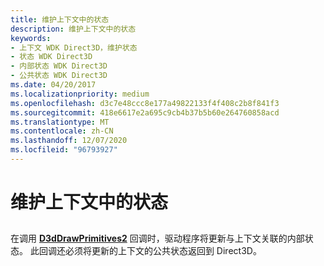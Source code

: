 ```yaml
---
title: 维护上下文中的状态
description: 维护上下文中的状态
keywords:
- 上下文 WDK Direct3D，维护状态
- 状态 WDK Direct3D
- 内部状态 WDK Direct3D
- 公共状态 WDK Direct3D
ms.date: 04/20/2017
ms.localizationpriority: medium
ms.openlocfilehash: d3c7e48ccc8e177a49822133f4f408c2b8f841f3
ms.sourcegitcommit: 418e6617e2a695c9cb4b37b5b60e264760858acd
ms.translationtype: MT
ms.contentlocale: zh-CN
ms.lasthandoff: 12/07/2020
ms.locfileid: "96793927"
---
```

# <a name="maintaining-state-within-a-context"></a>维护上下文中的状态


## <span id="ddk_maintaining_state_within_a_context_gg"></span><span id="DDK_MAINTAINING_STATE_WITHIN_A_CONTEXT_GG"></span>


在调用 [**D3dDrawPrimitives2**](/windows-hardware/drivers/ddi/d3dhal/nc-d3dhal-lpd3dhal_drawprimitives2cb) 回调时，驱动程序将更新与上下文关联的内部状态。 此回调还必须将更新的上下文的公共状态返回到 Direct3D。

 

